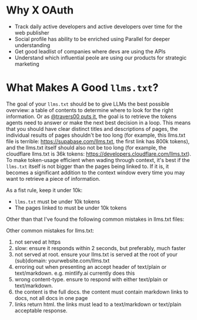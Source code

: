 # Why X OAuth

- Track daily active developers and active developers over time for the web publisher
- Social profile has ability to be enriched using Parallel for deeper understanding
- Get good leadlist of companies where devs are using the APIs
- Understand which influential peole are using our products for strategic marketing

# What Makes A Good `llms.txt`?

The goal of your `llms.txt` should be to give LLMs the best possible overview: a table of contents to determine where to look for the right information. Or as [@travers00 puts it](https://x.com/travers00/status/1975947045497344162), the goal is to retrieve the tokens agents need to answer or make the next best decision in a loop. This means that you should have clear distinct titles and descriptions of pages, the individual results of pages shouldn't be too long (for example, this llms.txt file is terrible: https://supabase.com/llms.txt, the first link has 800k tokens), and the llms.txt itself should also not be too long (for example, the cloudflare llms.txt is 36k tokens: https://developers.cloudflare.com/llms.txt). To make token-usage efficient when wading through context, it's best if the `llms.txt` itself is not bigger than the pages being linked to. If it is, it becomes a significant addition to the context window every time you may want to retrieve a piece of information.

As a fist rule, keep it under 10k:

- `llms.txt` must be under 10k tokens
- The pages linked to must be under 10k tokens

Other than that I've found the following common mistakes in llms.txt files:

Other common mistakes for llms.txt:

1. not served at https
2. slow: ensure it responds within 2 seconds, but preferably, much faster
3. not served at root. ensure your llms.txt is served at the root of your (sub)domain: yourwebsite.com/llms.txt
4. erroring out when presenting an accept header of text/plain or text/markdown. e.g. mintlify.ai currently does this
5. wrong content-type. ensure to respond with either text/plain or text/markdown.
6. the content is the full docs. the content must contain markdown links to docs, not all docs in one page
7. links return html. the links must lead to a text/markdown or text/plain acceptable response.
